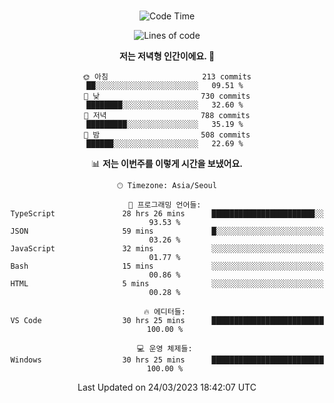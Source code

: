 <div align="center">

<br />

 <!--START_SECTION:waka-->
![Code Time](http://img.shields.io/badge/Code%20Time-400%20hrs%2029%20mins-blue)

![Lines of code](https://img.shields.io/badge/%EC%A0%80%EB%8A%94%20%EC%97%AC%ED%83%9C%EA%B9%8C%EC%A7%80%20-2.6%20million%20%EC%A4%84%EC%9D%98%20%EC%BD%94%EB%93%9C%EB%A5%BC%20%EC%9E%91%EC%84%B1%ED%96%88%EC%96%B4%EC%9A%94.-blue)

**저는 저녁형 인간이에요. 🦉** 

```text
🌞 아침                     213 commits         ██░░░░░░░░░░░░░░░░░░░░░░░   09.51 % 
🌆 낮　                     730 commits         ████████░░░░░░░░░░░░░░░░░   32.60 % 
🌃 저녁                     788 commits         █████████░░░░░░░░░░░░░░░░   35.19 % 
🌙 밤　                     508 commits         ██████░░░░░░░░░░░░░░░░░░░   22.69 % 
```


📊 **저는 이번주를 이렇게 시간을 보냈어요.** 

```text
🕑︎ Timezone: Asia/Seoul

💬 프로그래밍 언어들: 
TypeScript               28 hrs 26 mins      ███████████████████████░░   93.53 % 
JSON                     59 mins             █░░░░░░░░░░░░░░░░░░░░░░░░   03.26 % 
JavaScript               32 mins             ░░░░░░░░░░░░░░░░░░░░░░░░░   01.77 % 
Bash                     15 mins             ░░░░░░░░░░░░░░░░░░░░░░░░░   00.86 % 
HTML                     5 mins              ░░░░░░░░░░░░░░░░░░░░░░░░░   00.28 % 

🔥 에디터들: 
VS Code                  30 hrs 25 mins      █████████████████████████   100.00 % 

💻 운영 체제들: 
Windows                  30 hrs 25 mins      █████████████████████████   100.00 % 
```


 Last Updated on 24/03/2023 18:42:07 UTC
<!--END_SECTION:waka-->

</div>
